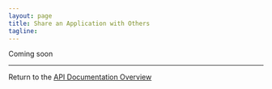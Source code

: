 ```yaml
---
layout: page
title: Share an Application with Others
tagline:
---
```


Coming soon

---
Return to the [API Documentation Overview](../index.md)
